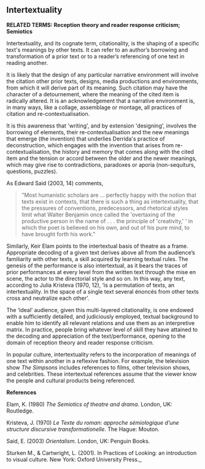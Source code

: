 ## Intertextuality

**RELATED TERMS: Reception theory and reader response criticism; Semiotics**

Intertextuality, and its cognate term, citationality, is the shaping of a specific text's meanings by other texts. It can refer to an author’s borrowing and transformation of a prior text or to a reader’s referencing of one text in reading another. 

It is likely that the design of any particular narrative environment will involve the citation other prior texts, designs, media productions and environments, from which it will derive part of its meaning. Such citation may have the character of a detournement, where the meaning of the cited item is radically altered. It is an acknowledgement that a narrative environment is, in many ways, like a collage, assemblage or montage, all practices of citation and re-contextualisation. 

It is this awareness that 'writing', and by extension 'designing', involves the borrowing of elements, their re-contextualisation and the new meanings that emerge (the invention) that underlies Derrida's practice of deconstruction, which engages with the invention that arises from re-contextualisation, the history and memory that comes along with the cited item and the tension or accord between the older and the newer meanings, which may give rise to contradictions, paradoxes or aporia (non-sequiturs, questions, puzzles).

As Edward Said (2003, 14) comments, 

>"Most humanistic scholars are ... perfectly happy with the notion that texts exist in contexts, that there is such a thing as intertextuality, that the pressures of conventions, predecessors, and rhetorical styles limit what Walter Benjamin once called the 'overtaxing of the productive person in the name of . . . the principle of 'creativity,' ' in which the poet is believed on his own, and out of his pure mind, to have brought forth his work." 

Similarly, Keir Elam points to the intertextual basis of theatre as a frame. Appropriate decoding of a given text derives above all from the audience’s familiarity with other texts, a skill acquired by learning textual rules. The genesis of the performance is also intertextual, as it bears the traces of prior performances at every level from the written text through the mise en scene, the actor to the directorial style and so on. In this way, any text, according to Julia Kristeva (1970, 12), ‘is a permutation of texts, an intertextuality. In the space of a single text several énoncés from other texts cross and neutralize each other’. 

The ‘ideal’ audience, given this multi-layered citationality, is one endowed with a sufficiently detailed, and judiciously employed, textual background to enable him to identify all relevant relations and use them as an interpretive matrix. In practice, people bring whatever level of skill they have attained to the decoding and appreciation of the text/performance, opening to the domain of reception theory and reader response criticism.

In popular culture, intertextuality refers to the incorporation of meanings of one text within another in a reflexive fashion. For example, the television show _The Simpsons_ includes references to films, other television shows, and celebrities. These intertextual references assume that the viewer know the people and cultural products being referenced. 

**References**

Elam, K. (1980) _The Semiotics of theatre and drama_. London, UK: Routledge.

Kristeva, J. (1970) _Le Texte du roman: approche sémiologique d’une structure discursive transformationelle_. The Hague: Mouton.

Said, E. (2003) _Orientalism_. London, UK: Penguin Books.

Sturken M., & Cartwright, L. (2001). In Practices of Looking: an introduction to visual culture. New York: Oxford University Press._

